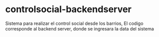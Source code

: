 # controlsocial-backendserver
Sistema para realizar el control social desde los barrios, El codigo corresponde al backend server, donde se ingresara la data del sistema

